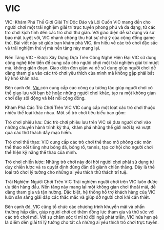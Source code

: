 # VIC
VIC: Khám Phá Thế Giới Giải Trí Độc Đáo và Lôi Cuốn
VIC mang đến cho người chơi một trải nghiệm giải trí trực tuyến phong phú và đa dạng, từ các trò chơi kịch tính đến các trò chơi thư giãn. Với giao diện dễ sử dụng và sự bảo mật tuyệt vời, VIC nhanh chóng thu hút sự chú ý của cộng đồng game thủ. Bài viết này sẽ giúp bạn khám phá VIC, tìm hiểu về các trò chơi đặc sắc và trải nghiệm thú vị mà nền tảng này mang lại.

Nền Tảng VIC - Được Xây Dựng Dựa Trên Công Nghệ Hiện Đại
VIC sử dụng công nghệ tiên tiến để cung cấp cho người chơi một trải nghiệm giải trí mượt mà, không gián đoạn. Giao diện đơn giản và dễ sử dụng giúp người chơi dễ dàng tham gia vào các trò chơi yêu thích của mình mà không gặp phải bất kỳ khó khăn nào.

Bên cạnh đó, <a href="https://www-vic.com"> Vic </a>  còn cung cấp các công cụ tương tác giúp người chơi có thể giao lưu với bạn bè hoặc những người chơi khác, tạo ra một không gian chơi đầy sôi động và kết nối cộng đồng.

Khám Phá Các Trò Chơi Trên VIC
VIC cung cấp một loạt các trò chơi thuộc nhiều thể loại khác nhau. Một số trò chơi tiêu biểu bao gồm:

Trò chơi phiêu lưu: Các trò chơi phiêu lưu trên VIC sẽ đưa người chơi vào những chuyến hành trình kỳ thú, khám phá những thế giới mới lạ và vượt qua các thử thách đầy mạo hiểm.

Trò chơi thể thao: VIC cung cấp các trò chơi thể thao mô phỏng các môn thể thao nổi tiếng như bóng đá, bóng rổ, tennis, tạo cơ hội cho người chơi thể hiện kỹ năng thể thao của mình.

Trò chơi chiến lược: Những trò chơi này đòi hỏi người chơi phải sử dụng tư duy chiến lược và ra quyết định đúng đắn để giành chiến thắng. Đây là thể loại trò chơi lý tưởng cho những ai yêu thích thử thách trí tuệ.

Trải Nghiệm Người Chơi Trên VIC
Trải nghiệm người chơi trên VIC luôn được ưu tiên hàng đầu. Nền tảng này mang lại một không gian chơi thoải mái, dễ dàng tham gia và tận hưởng. Đặc biệt, hệ thống hỗ trợ khách hàng của VIC luôn sẵn sàng giải đáp các thắc mắc và giúp đỡ người chơi khi cần thiết.

Bên cạnh đó, VIC cũng tổ chức các chương trình khuyến mãi và phần thưởng hấp dẫn, giúp người chơi có thêm động lực tham gia và thử sức với các trò chơi mới. Với sự chăm sóc tỉ mỉ từ đội ngũ phát triển, VIC hứa hẹn sẽ là điểm đến giải trí lý tưởng cho tất cả những ai yêu thích trò chơi trực tuyến.

